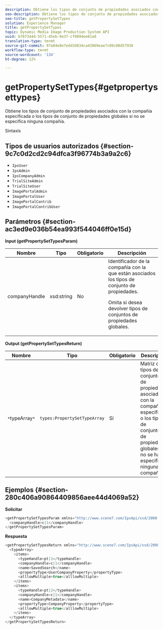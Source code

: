 ```yaml
---
description: Obtiene los tipos de conjunto de propiedades asociados con la compañía especificada o los tipos de conjunto de propiedades globales si no se especifica ninguna compañía.
seo-description: Obtiene los tipos de conjunto de propiedades asociados con la compañía especificada o los tipos de conjunto de propiedades globales si no se especifica ninguna compañía.
seo-title: getPropertySetTypes
solution: Experience Manager
title: getPropertySetTypes
topic: Dynamic Media Image Production System API
uuid: b707344d-5571-45eb-9e37-cf0894ee81a0
translation-type: tm+mt
source-git-commit: 97a84e8e7edd3d834ca42069eae7c09c00d57938
workflow-type: tm+mt
source-wordcount: '134'
ht-degree: 12%

---
```



# getPropertySetTypes{#getpropertysettypes}

Obtiene los tipos de conjunto de propiedades asociados con la compañía especificada o los tipos de conjunto de propiedades globales si no se especifica ninguna compañía.

Sintaxis

## Tipos de usuarios autorizados {#section-9c7c0d2cd2c94dfca3f96774b3a9a2c6}

* `IpsUser`
* `IpsAdmin`
* `IpsCompanyAdmin`
* `TrialSiteAdmin`
* `TrialSiteUser`
* `ImagePortalAdmin`
* `ImagePortalUser`
* `ImagePortalContrib`
* `ImagePortalContribUser`

## Parámetros {#section-ac3ed9e036b54ea993f544046ff0e15d}

**Input (getPropertySetTypesParam)**

<table id="table_2590368FEEF04AD4B074412CBBA90F88"> 
 <thead> 
  <tr> 
   <th colname="col1" class="entry"> Nombre </th> 
   <th colname="col2" class="entry"> Tipo </th> 
   <th colname="col3" class="entry"> Obligatorio </th> 
   <th colname="col4" class="entry"> Descripción </th> 
  </tr> 
 </thead>
 <tbody> 
  <tr> 
   <td colname="col1"> <span class="codeph"> <span class="varname"> companyHandle</span> </span> </td> 
   <td colname="col2"> <span class="codeph"> xsd:string</span> </td> 
   <td colname="col3"> No </td> 
   <td colname="col4">Identificador de la compañía con la que están asociados los tipos de conjunto de propiedades. <p>Omita si desea devolver tipos de conjuntos de propiedades globales. </p> </td> 
  </tr> 
 </tbody> 
</table>

**Output (getPropertySetTypesReturn)**

| Nombre | Tipo | Obligatorio | Descripción |
|---|---|---|---|
| `*`typeArray`*` | `types:PropertySetTypeArray` | Sí | Matriz de tipos de conjuntos de propiedades asociados con la compañía especificada o los tipos de conjuntos de propiedades globales si no se ha especificado ninguna compañía. |

## Ejemplos {#section-280c406a90864409856aee44d4069a52}

**Solicitar**

```java
<getPropertySetTypesParam xmlns="http://www.scene7.com/IpsApi/xsd/2008-01-15">
  <companyHandle>c|1</companyHandle>
</getPropertySetTypesParam>
```

**Respuesta**

```java
<getPropertySetTypesReturn xmlns="http://www.scene7.com/IpsApi/xsd/2008-01-15">
  <typeArray>
    <items>
      <typeHandle>pt|1</typeHandle>
      <companyHandle>c|1</companyHandle>
      <name>SavedSearch</name>
      <propertyType>UserCompanyProperty</propertyType>
      <alllowMultiple>true</alllowMultiple>
    </items>
    <items>
      <typeHandle>pt|2</typeHandle>
      <companyHandle>c|1</companyHandle>
      <name>CompanyMetadata</name>
      <propertyType>CompanyProperty</propertyType>
      <alllowMultiple>true</alllowMultiple>
    </items>
  </typeArray>
</getPropertySetTypesReturn>
```

